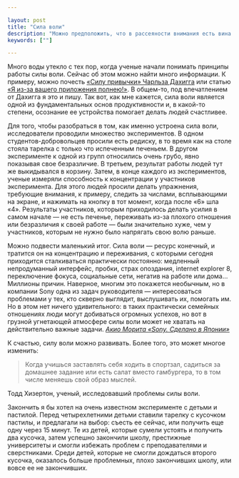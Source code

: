 ```yaml
---

layout: post
title: "Сила воли"
description: "Можно предположить, что в рассеяности внимания есть вина самого человека. Отчасти это так, отчасти — нет"
keywords: [""]

---
```


Много воды утекло с тех пор, когда ученые начали понимать принципы работы
силы воли. Сейчас об этом можно найти много информации. К примеру, можно почесть
[«Силу привычки» Чарльза Дахигга][0] или статью [«Я из-за вашего приложения полнею!»][1].
В общем-то, под впечатлением от Дахигга я это и пишу. Так вот, как мне кажется,
сила воли является одной из фундаментальных основ продуктивности и, в какой-то
степени, осознание ее устройства помогает делать людей счастливее.

Для того, чтобы разобраться в том, как именно устроена сила воли, исследователи
проводили множество экспериментов. В одном студентов-добровольцев просили есть
редиску, в то время как на столе стояла тарелка с только что испеченным печеньем.
В другом эксперименте к одной из групп относились очень грубо, явно показывая
свое безразличие. В третьем, результат работы людей тут же выкидывался в корзину.
Затем, в конце каждого из экспериментов, ученые измеряли способность
к концентрации у участников эксперимента. Для этого людей просили делать
упражнения, требующие внимания, к примеру, следить за числами, всплывающими
на экране, и нажимать на кнопку в тот момент, когда после «6» шла «4».
Результаты участников, которым приходилось делать усилия в самом начале —
не есть печенье, переживать из-за плохого отношения или безразличия к своей
работе — были значительно хуже, чем у участников, которым не нужно было
напрягать свою волю раньше.

Можно подвести маленький итог. Сила воли — ресурс конечный, и тратится он
на концентрацию и переживания, с которыми сегодня приходится сталкиваться
практически постоянно: медленный непродуманный интерфейс, пробки, страх опоздания,
internet explorer 8, переключение фокуса, социальные сети, негатив на работе
или дома… Миллионы причин. Наверное, многим это покажется необычным,
но в компании Sony одна из задач руководителя — интересоваться проблемами у тех,
кто скверно выглядит, выслушивать их, помогать им. Но в этом нет
ничего удивительного: в таких практически семейных отношениях люди могут
добиваться огромных успехов, но вот в грузной угнетающей атмосфере силы воли
может не хватать на действительно важные задачи. _[Акио Морита «Sony. Сделано в Японии»][2]_

К счастью, силу воли можно развивать. Более того, это может многое изменить:

> Когда учишься заставлять себя ходить в спортзал, садиться за домашнее задание
или есть салат вместо гамбургера, то в том числе меняешь свой образ мыслей.

Тодд Хизертон, ученый, исследовавший проблемы силы воли.

Закончить я бы хотел на очень известном эксперименте с детьми и пастилой.
Перед четырехлетними детьми ставили тарелку с кусочком пастилы, и предлагали
на выбор: съесть ее сейчас, или получить еще одну через 15 минут. Те из детей,
которые сумели устоять и получить два кусочка, затем успешно закончили школу,
престижные университеты и смогли избежать проблем с преподавателями и
сверстниками. Среди детей, которые не смогли дождаться второго кусочка,
оказалось больше проблемных, плохо закончивших школу, или вовсе ее не закончивших.


[0]: http://www.ozon.ru/context/detail/id/19157509/
[1]: http://www.uxfox.ru/your-app-makes-me-fat/
[2]: http://www.ozon.ru/context/detail/id/2746442/
